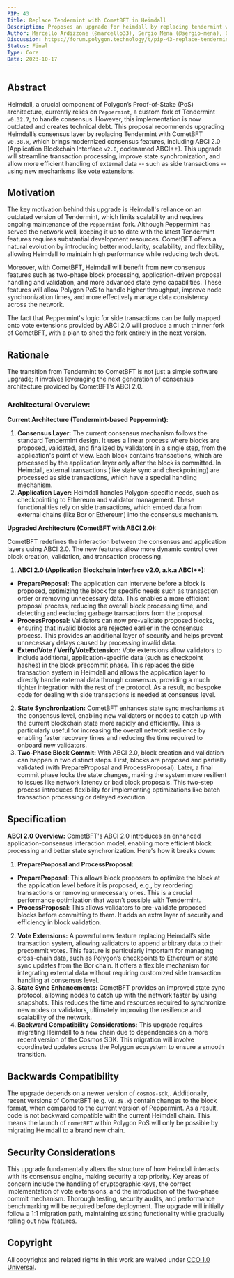```yaml
---
PIP: 43
Title: Replace Tendermint with CometBFT in Heimdall
Description: Proposes an upgrade for heimdall by replacing tendermint with cometBFT
Author: Marcello Ardizzone (@marcello33), Sergio Mena (@sergio-mena), Greg Szabo (@greg-szabo)
Discussion: https://forum.polygon.technology/t/pip-43-replace-tendermint-with-cometbft-in-heimdall/17731
Status: Final
Type: Core
Date: 2023-10-17
---
```


## Abstract

Heimdall, a crucial component of Polygon’s Proof-of-Stake (PoS) architecture, currently relies on `Peppermint`, a custom fork of Tendermint `v0.32.7`, to handle consensus. However, this implementation is now outdated and creates technical debt. This proposal recommends upgrading Heimdall’s consensus layer by replacing Tendermint with CometBFT `v0.38.x`, which brings modernized consensus features, including ABCI 2.0 (Application Blockchain Interface `v2.0`, codenamed ABCI++). This upgrade will streamline transaction processing, improve state synchronization, and allow more efficient handling of external data -- such as side transactions -- using new mechanisms like vote extensions.

## Motivation

The key motivation behind this upgrade is Heimdall's reliance on an outdated version of Tendermint, which limits scalability and requires ongoing maintenance of the `Peppermint` fork. Although Peppermint has served the network well, keeping it up to date with the latest Tendermint features requires substantial development resources. CometBFT offers a natural evolution by introducing better modularity, scalability, and flexibility, allowing Heimdall to maintain high performance while reducing tech debt.

Moreover, with CometBFT, Heimdall will benefit from new consensus features such as two-phase block processing, application-driven proposal handling and validation, and more advanced state sync capabilities. These features will allow Polygon PoS to handle higher throughput, improve node synchronization times, and more effectively manage data consistency across the network.

The fact that Peppermint's logic for side transactions can be fully mapped onto vote extensions provided by ABCI 2.0 will produce a much thinner fork of CometBFT, with a plan to shed the fork entirely in the next version.

## Rationale

The transition from Tendermint to CometBFT is not just a simple software upgrade; it involves leveraging the next generation of consensus architecture provided by CometBFT’s ABCI 2.0.

### Architectural Overview:

**Current Architecture (Tendermint-based Peppermint):**

1. **Consensus Layer:** The current consensus mechanism follows the standard Tendermint design. It uses a linear process where blocks are proposed, validated, and finalized by validators in a single step, from the application's point of view. Each block contains transactions, which are processed by the application layer only after the block is committed. In Heimdall, external transactions (like state sync and checkpointing) are processed as side transactions, which have a special handling mechanism.
2. **Application Layer:** Heimdall handles Polygon-specific needs, such as checkpointing to Ethereum and validator management. These functionalities rely on side transactions, which embed data from external chains (like Bor or Ethereum) into the consensus mechanism.

**Upgraded Architecture (CometBFT with ABCI 2.0):**

CometBFT redefines the interaction between the consensus and application layers using ABCI 2.0. The new features allow more dynamic control over block creation, validation, and transaction processing.

1. **ABCI 2.0 (Application Blockchain Interface v2.0, a.k.a ABCI++):**
* **PrepareProposal:** The application can intervene before a block is proposed, optimizing the block for specific needs such as transaction order or removing unnecessary data. This enables a more efficient proposal process, reducing the overall block processing time, and detecting and excluding garbage transactions from the proposal.
* **ProcessProposal:** Validators can now pre-validate proposed blocks, ensuring that invalid blocks are rejected earlier in the consensus process. This provides an additional layer of security and helps prevent unnecessary delays caused by processing invalid data.
* **ExtendVote / VerifyVoteExtension:** Vote extensions allow validators to include additional, application-specific data (such as checkpoint hashes) in the block precommit phase. This replaces the side transaction system in Heimdall and allows the application layer to directly handle external data through consensus, providing a much tighter integration with the rest of the protocol. As a result, no bespoke code for dealing with side transactions is needed at consensus level.
2. **State Synchronization:** CometBFT enhances state sync mechanisms at the consensus level, enabling new validators or nodes to catch up with the current blockchain state more rapidly and efficiently. This is particularly useful for increasing the overall network resilience by enabling faster recovery times and reducing the time required to onboard new validators.
3. **Two-Phase Block Commit:** With ABCI 2.0, block creation and validation can happen in two distinct steps. First, blocks are proposed and partially validated (with PrepareProposal and ProcessProposal). Later, a final commit phase locks the state changes, making the system more resilient to issues like network latency or bad block proposals. This two-step process introduces flexibility for implementing optimizations like batch transaction processing or delayed execution.

## Specification

**ABCI 2.0 Overview:** CometBFT's ABCI 2.0 introduces an enhanced application-consensus interaction model, enabling more efficient block processing and better state synchronization. Here's how it breaks down:

1. **PrepareProposal and ProcessProposal:**
* **PrepareProposal**: This allows block proposers to optimize the block at the application level before it is proposed, e.g., by reordering transactions or removing unnecessary ones. This is a crucial performance optimization that wasn’t possible with Tendermint.
* **ProcessProposal**: This allows validators to pre-validate proposed blocks before committing to them. It adds an extra layer of security and efficiency in block validation.
2. **Vote Extensions:** A powerful new feature replacing Heimdall’s side transaction system, allowing validators to append arbitrary data to their precommit votes. This feature is particularly important for managing cross-chain data, such as Polygon’s checkpoints to Ethereum or state sync updates from the Bor chain. It offers a flexible mechanism for integrating external data without requiring customized side transaction handling at consensus level.
3. **State Sync Enhancements:** CometBFT provides an improved state sync protocol, allowing nodes to catch up with the network faster by using snapshots. This reduces the time and resources required to synchronize new nodes or validators, ultimately improving the resilience and scalability of the network.
4. **Backward Compatibility Considerations:** This upgrade requires migrating Heimdall to a new chain due to dependencies on a more recent version of the Cosmos SDK. This migration will involve coordinated updates across the Polygon ecosystem to ensure a smooth transition.

## Backwards Compatibility

The upgrade depends on a newer version of `cosmos-sdk`,. Additionally, recent versions of CometBFT (e.g. `v0.38.x`) contain changes to the block format, when compared to the current version of Peppermint. As a result, code is not backward compatible with the current Heimdall chain. This means the launch of `cometBFT` within Polygon PoS will only be possible by migrating Heimdall to a brand new chain.

## Security Considerations

This upgrade fundamentally alters the structure of how Heimdall interacts with its consensus engine, making security a top priority. Key areas of concern include the handling of cryptographic keys, the correct implementation of vote extensions, and the introduction of the two-phase commit mechanism. Thorough testing, security audits, and performance benchmarking will be required before deployment. The upgrade will initially follow a 1:1 migration path, maintaining existing functionality while gradually rolling out new features.

## Copyright

All copyrights and related rights in this work are waived under [CCO 1.0 Universal](https://creativecommons.org/publicdomain/zero/1.0/legalcode).
